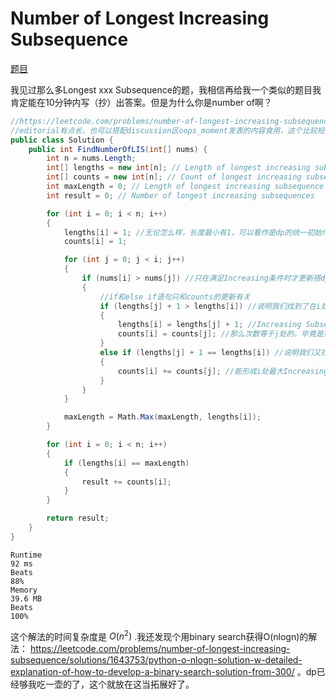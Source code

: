 # Number of Longest Increasing Subsequence

[题目](https://leetcode.com/problems/number-of-longest-increasing-subsequence/description/)

我见过那么多Longest xxx Subsequence的题，我相信再给我一个类似的题目我肯定能在10分钟内写（抄）出答案。但是为什么你是number of啊？
```c#
//https://leetcode.com/problems/number-of-longest-increasing-subsequence/editorial/ 的Bottom-up Dynamic Programming解法，采样区的优化写法
//editorial有点长，也可以搭配discussion区oops_moment发表的内容食用，这个比较短
public class Solution {
    public int FindNumberOfLIS(int[] nums) {
        int n = nums.Length;
        int[] lengths = new int[n]; // Length of longest increasing subsequence ending at index i
        int[] counts = new int[n]; // Count of longest increasing subsequences ending at index i
        int maxLength = 0; // Length of longest increasing subsequence
        int result = 0; // Number of longest increasing subsequences

        for (int i = 0; i < n; i++)
        {
            lengths[i] = 1; //无论怎么样，长度最小有1，可以看作是dp的统一初始化
            counts[i] = 1;

            for (int j = 0; j < i; j++)
            {
                if (nums[i] > nums[j]) //只在满足Increasing条件时才更新搭dp
                {
                    //if和else if语句只和counts的更新有关
                    if (lengths[j] + 1 > lengths[i]) //说明我们找到了在i处更长的Increasing Subsequence，一定是第一次（再有下一次就进else if分支了）
                    {
                        lengths[i] = lengths[j] + 1; //Increasing Subsequence更新。i处的数字小于j处的，所以能形成的subsequence为j处的数量lengths[j]+1
                        counts[i] = counts[j]; //那么次数等于j处的。毕竟是第一次形成，无论counts[j]有多少种方式，这里只有某种方式+某个数
                    }
                    else if (lengths[j] + 1 == lengths[i]) //说明我们又找到了i处最大Increasing Subsequence的另一种形成方式
                    {
                        counts[i] += counts[j]; //能形成i处最大Increasing Subsequence的方式已经有counts[i]种，这下我们发现从lengths[j]处加上某个数也能获得i处最大Increasing Subsequence，那么加等于就是全部方式了
                    }
                }
            }

            maxLength = Math.Max(maxLength, lengths[i]);
        }

        for (int i = 0; i < n; i++)
        {
            if (lengths[i] == maxLength)
            {
                result += counts[i];
            }
        }

        return result;
    }
}
```
```
Runtime
92 ms
Beats
88%
Memory
39.6 MB
Beats
100%
```
这个解法的时间复杂度是 $O(n^2)$ .我还发现个用binary search获得O(nlogn)的解法： https://leetcode.com/problems/number-of-longest-increasing-subsequence/solutions/1643753/python-o-nlogn-solution-w-detailed-explanation-of-how-to-develop-a-binary-search-solution-from-300/ 。dp已经够我吃一壶的了，这个就放在这当拓展好了。